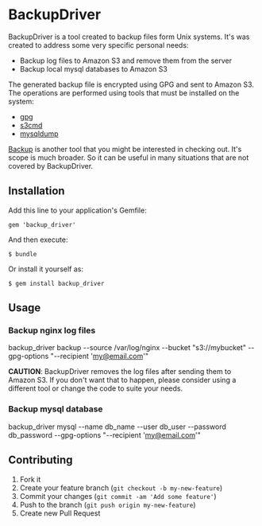 # BackupDriver

BackupDriver is a tool created to backup files form Unix systems. It's was created to address some very specific personal needs:

  * Backup log files to Amazon S3 and remove them from the server
  * Backup local mysql databases to Amazon S3

The generated backup file is encrypted using GPG and sent to Amazon S3. The operations are performed using tools that must be installed on the system:

  * [gpg][]
  * [s3cmd][]
  * [mysqldump][]

[Backup][b] is another tool that you might be interested in checking out. It's scope is much broader. So it can be useful in many situations that are not covered by BackupDriver. 

## Installation

Add this line to your application's Gemfile:

    gem 'backup_driver'

And then execute:

    $ bundle

Or install it yourself as:

    $ gem install backup_driver

## Usage

### Backup nginx log files

  backup_driver backup --source /var/log/nginx --bucket "s3://mybucket" --gpg-options "--recipient 'my@email.com'"

**CAUTION**: BackupDriver removes the log files after sending them to Amazon S3. If you don't want that to happen, please consider using a different tool or change the code to suite your needs.

### Backup mysql database

  backup_driver mysql --name db_name --user db_user --password db_password --gpg-options "--recipient 'my@email.com'"  

## Contributing

1. Fork it
2. Create your feature branch (`git checkout -b my-new-feature`)
3. Commit your changes (`git commit -am 'Add some feature'`)
4. Push to the branch (`git push origin my-new-feature`)
5. Create new Pull Request

[gpg]:       http://www.gnupg.org/
[s3cmd]:     http://s3tools.org/s3cmd
[mysqldump]: http://dev.mysql.com/doc/refman/5.1/en/mysqldump.html
[b]:         https://github.com/meskyanichi/backup
